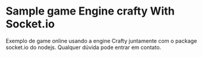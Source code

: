 # Sample game Engine crafty With Socket.io

Exemplo de game online usando a engine Crafty juntamente com o package socket.io do nodejs.
Qualquer dúvida pode entrar em contato.